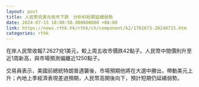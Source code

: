 ```yaml
---
layout: post
title: 人民幣兌美元收市下跌　分析料短期延續弱勢
date: 2024-07-15 18:00:50.000000000 +08:00
link: https://news.rthk.hk/rthk/ch/component/k2/1761673-20240715.htm
categories: rthk
---
```


在岸人民幣收報7.2627兌1美元，較上周五收市價跌42點子。人民幣中間價則升至近1周新高，與市場預測偏離近1250點子。

交易員表示，美國前總統特朗普遇襲後，市場預期他將在大選中勝出，帶動美元上升；內地上季經濟表現差過預期，人民幣高開後向下，預計短期仍延續弱勢。
